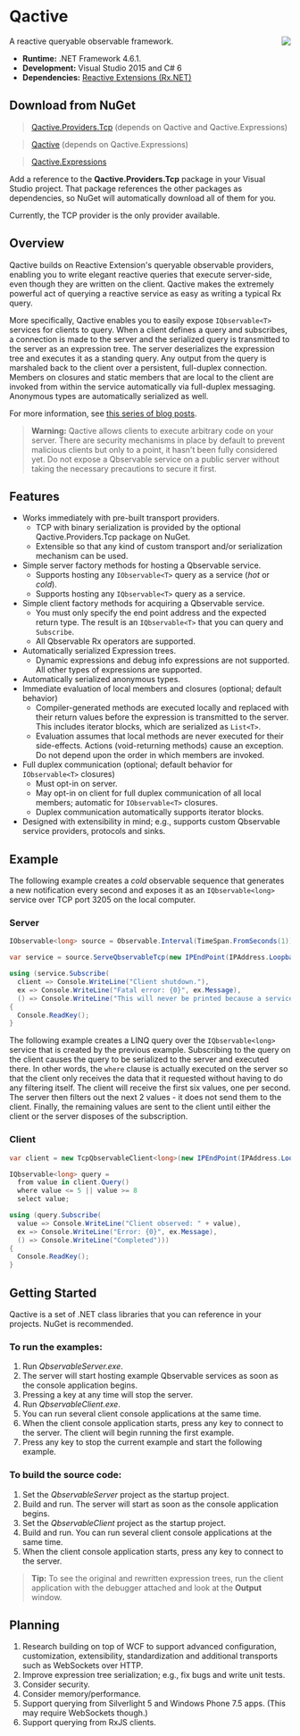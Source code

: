 # Qactive
A reactive queryable observable framework.
<img align="right" src="https://raw.githubusercontent.com/RxDave/Qactive/master/Artifacts/Logo2.png" />

* **Runtime:** .NET Framework 4.6.1.
* **Development:** Visual Studio 2015 and C# 6
* **Dependencies:** [Reactive Extensions (Rx.NET)](https://github.com/Reactive-Extensions/Rx.NET)

## Download from NuGet
> [Qactive.Providers.Tcp](https://www.nuget.org/packages/qactive.providers.tcp) (depends on Qactive and Qactive.Expressions)

> [Qactive](https://www.nuget.org/packages/qactive) (depends on Qactive.Expressions)

> [Qactive.Expressions](https://www.nuget.org/packages/qactive.expressions)

Add a reference to the **Qactive.Providers.Tcp** package in your Visual Studio project. That package references the other packages as dependencies, so NuGet will automatically download all of them for you.

Currently, the TCP provider is the only provider available.

## Overview
Qactive builds on Reactive Extension's queryable observable providers, enabling you to write elegant reactive queries that execute server-side, even though they are written on the client.
Qactive makes the extremely powerful act of querying a reactive service as easy as writing a typical Rx query.

More specifically, Qactive enables you to easily expose `IQbservable<T>` services for clients to query. When a client defines a query and subscribes, a connection is made to the server and the 
serialized query is transmitted to the server as an expression tree. The server deserializes the expression tree and executes it as a standing query. Any output from the query is marshaled back 
to the client over a persistent, full-duplex connection. Members on closures and static members that are local to the client are invoked from within the service automatically via full-duplex 
messaging. Anonymous types are automatically serialized as well.

For more information, see [this series of blog posts](http://davesexton.com/blog/page/TCP-Qbservable-Provider-Series.aspx).

> **Warning:** Qactive allows clients to execute arbitrary code on your server.
> There are security mechanisms in place by default to prevent malicious clients but only to a point, 
> it hasn't been fully considered yet. Do not expose a Qbservable service on a public server without 
> taking the necessary precautions to secure it first.

## Features
* Works immediately with pre-built transport providers.
  * TCP with binary serialization is provided by the optional Qactive.Providers.Tcp package on NuGet.
  * Extensible so that any kind of custom transport and/or serialization mechanism can be used.
* Simple server factory methods for hosting a Qbservable service.
  * Supports hosting any `IObservable<T>` query as a service (_hot_ or _cold_).
  * Supports hosting any `IQbservable<T>` query as a service.
* Simple client factory methods for acquiring a Qbservable service.
  * You must only specify the end point address and the expected return type.  The result is an `IQbservable<T>` that you can query and `Subscribe`.
  * All Qbservable Rx operators are supported.
* Automatically serialized Expression trees.
  * Dynamic expressions and debug info expressions are not supported.  All other types of expressions are supported.
* Automatically serialized anonymous types.
* Immediate evaluation of local members and closures (optional; default behavior)
  * Compiler-generated methods are executed locally and replaced with their return values before the expression is transmitted to the server.  This includes iterator blocks, which are serialized as `List<T>`.
  * Evaluation assumes that local methods are never executed for their side-effects.  Actions (void-returning methods) cause an exception.  Do not depend upon the order in which members are invoked.
* Full duplex communication (optional; default behavior for `IObservable<T>` closures)
  * Must opt-in on server.
  * May opt-in on client for full duplex communication of all local members; automatic for `IObservable<T>` closures.
  * Duplex communication automatically supports iterator blocks.
* Designed with extensibility in mind; e.g., supports custom Qbservable service providers, protocols and sinks.

## Example
The following example creates a _cold_ observable sequence that generates a new notification every second and exposes it as an `IQbservable<long>` service over TCP port 3205 on the local computer.

### Server
```c#
IObservable<long> source = Observable.Interval(TimeSpan.FromSeconds(1));

var service = source.ServeQbservableTcp(new IPEndPoint(IPAddress.Loopback, 3205));

using (service.Subscribe(
  client => Console.WriteLine("Client shutdown."),
  ex => Console.WriteLine("Fatal error: {0}", ex.Message),
  () => Console.WriteLine("This will never be printed because a service host never completes.")))
{
  Console.ReadKey();
}
```
The following example creates a LINQ query over the `IQbservable<long>` service that is created by the previous example.  Subscribing to the query on the client causes the query to be serialized to the server and executed there.  In other words, the `where` clause is actually executed on the server so that the client only receives the data that it requested without having to do any filtering itself.  The client will receive the first six values, one per second.  The server then filters out the next 2 values - it does not send them to the client.  Finally, the remaining values are sent to the client until either the client or the server disposes of the subscription.

### Client
```c#
var client = new TcpQbservableClient<long>(new IPEndPoint(IPAddress.Loopback, 3205));

IQbservable<long> query =
  from value in client.Query()
  where value <= 5 || value >= 8
  select value;

using (query.Subscribe(
  value => Console.WriteLine("Client observed: " + value),
  ex => Console.WriteLine("Error: {0}", ex.Message),
  () => Console.WriteLine("Completed")))
{
  Console.ReadKey();
}
```
## Getting Started
Qactive is a set of .NET class libraries that you can reference in your projects. NuGet is recommended.

### To run the examples:
1. Run _QbservableServer.exe_.
  1. The server will start hosting example Qbservable services as soon as the console application begins.
  1. Pressing a key at any time will stop the server.
1. Run _QbservableClient.exe_.
  1. You can run several client console applications at the same time.
1. When the client console application starts, press any key to connect to the server.  The client will begin running the first example.
1. Press any key to stop the current example and start the following example.

### To build the source code:
1. Set the *QbservableServer* project as the startup project.
1. Build and run. The server will start as soon as the console application begins.
1. Set the *QbservableClient* project as the startup project.
1. Build and run. You can run several client console applications at the same time.
1. When the client console application starts, press any key to connect to the server.

> **Tip:** To see the original and rewritten expression trees, run the client application with the debugger attached and look at the **Output** window.

## Planning
1. Research building on top of WCF to support advanced configuration, customization, extensibility, standardization and additional transports such as WebSockets over HTTP.
1. Improve expression tree serialization; e.g., fix bugs and write unit tests.
1. Consider security.
1. Consider memory/performance.
1. Support querying from Silverlight 5 and Windows Phone 7.5 apps.  (This may require WebSockets though.)
1. Support querying from RxJS clients.
